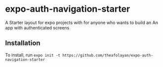# expo-auth-navigation-starter
A Starter layout for expo projects with for anyone who wants to build an An app with authenticated screens

## Installation 

To install, run `expo init -t https://github.com/theafolayan/expo-auth-navigation-starter` 
